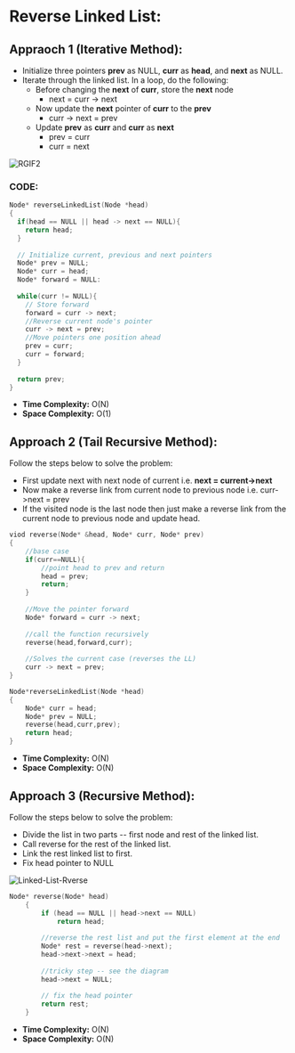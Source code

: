 # Reverse Linked List:
## Appraoch 1 (Iterative Method):

-   Initialize three pointers **prev** as NULL, **curr** as **head**, and **next** as NULL.
-   Iterate through the linked list. In a loop, do the following:
    -   Before changing the **next** of **curr**, store the **next** node 
        -   next = curr -> next
    -   Now update the **next** pointer of **curr** to the **prev** 
        -   curr -> next = prev 
    -   Update **prev** as **curr** and **curr** as **next** 
        -   prev = curr 
        -   curr = next

![RGIF2](https://github.com/IshaanAdarsh/TIL/assets/100434702/625def69-85cc-4d02-84b3-f00edf9e4d18)

### CODE:
```c++
Node* reverseLinkedList(Node *head)
{
  if(head == NULL || head -> next == NULL){
    return head;
  }
  
  // Initialize current, previous and next pointers
  Node* prev = NULL;
  Node* curr = head;
  Node* forward = NULL:
  
  while(curr != NULL){
    // Store forward
    forward = curr -> next;
    //Reverse current node's pointer
    curr -> next = prev;
    //Move pointers one position ahead
    prev = curr;
    curr = forward;
  }
  
  return prev;
}
```

- **Time Complexity:** O(N)
- **Space Complexity:** O(1)

## Approach 2 (Tail Recursive Method):
Follow the steps below to solve the problem:

-   First update next with next node of current i.e. **next = current->next**
-   Now make a reverse link from current node to previous node i.e. curr->next = prev
-   If the visited node is the last node then just make a reverse link from the current node to previous node and update head.

```c++
viod reverse(Node* &head, Node* curr, Node* prev)
{
    //base case
    if(curr==NULL){
        //point head to prev and return
        head = prev;
        return;
    }
    
    //Move the pointer forward
    Node* forward = curr -> next;
    
    //call the function recursively
    reverse(head,forward,curr);
    
    //Solves the current case (reverses the LL)
    curr -> next = prev;
}

Node*reverseLinkedList(Node *head)
{
    Node* curr = head;
    Node* prev = NULL;
    reverse(head,curr,prev);
    return head;
}
```

- **Time Complexity:** O(N)
- **Space Complexity:** O(N)

## Approach 3 (Recursive Method):

Follow the steps below to solve the problem:

-   Divide the list in two parts -- first node and rest of the linked list.
-   Call reverse for the rest of the linked list.
-   Link the rest linked list to first.
-   Fix head pointer to NULL

![Linked-List-Rverse](https://github.com/IshaanAdarsh/TIL/assets/100434702/cc6e605b-6aff-4641-b91f-17d6d149432f)

```c++
Node* reverse(Node* head)
    {
        if (head == NULL || head->next == NULL)
            return head;
 
        //reverse the rest list and put the first element at the end
        Node* rest = reverse(head->next);
        head->next->next = head;
 
        //tricky step -- see the diagram
        head->next = NULL;
 
        // fix the head pointer 
        return rest;
    }
```

- **Time Complexity:** O(N)
- **Space Complexity:** O(N)

